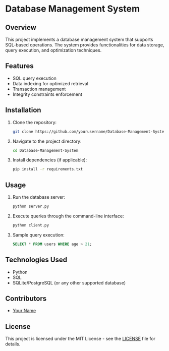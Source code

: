 # Database Management System

## Overview
This project implements a database management system that supports SQL-based operations. The system provides functionalities for data storage, query execution, and optimization techniques.

## Features
- SQL query execution
- Data indexing for optimized retrieval
- Transaction management
- Integrity constraints enforcement

## Installation
1. Clone the repository:
   ```sh
   git clone https://github.com/yourusername/Database-Management-System.git
   ```
2. Navigate to the project directory:
   ```sh
   cd Database-Management-System
   ```
3. Install dependencies (if applicable):
   ```sh
   pip install -r requirements.txt
   ```

## Usage
1. Run the database server:
   ```sh
   python server.py
   ```
2. Execute queries through the command-line interface:
   ```sh
   python client.py
   ```
3. Sample query execution:
   ```sql
   SELECT * FROM users WHERE age > 21;
   ```

## Technologies Used
- Python
- SQL
- SQLite/PostgreSQL (or any other supported database)

## Contributors
- [Your Name](https://github.com/yourusername)

## License
This project is licensed under the MIT License - see the [LICENSE](LICENSE) file for details.

